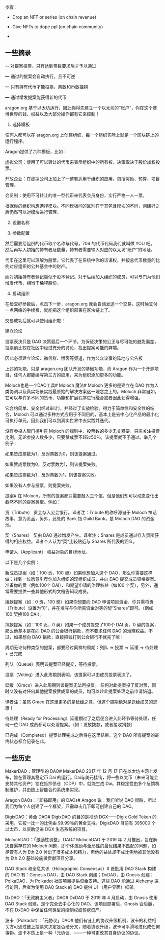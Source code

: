 


步骤：

- Drop an NFT or series (on chain revenue)

- Give NFTs to dope ppl (on chain community)

-





## 一些摘录


-- 对提案投票，只有达到票数要求后才予以通过

━ 通过的提案会自动执行，且不可逆

━ 只有持有代币才能投票，票数和币数挂钩

━ 通过增发提案能获得新的代币



aragon.org 基于以太坊运行，因此你得先建立一个以太坊的“账户”，你在这个赛博世界的钱、权益以及大部分操作都有它来控制！


1. 选择模板

任何人都可以在 aragon.org 上创建组织，每一个组织实际上就是一个区块链上的运行程序。


Aragon提供了六种模板，比如：

虚拟公司：使用了可以转让的代币来表示组织中的所有权，决策取决于股份加权投票。

开放企业：在虚拟公司上加上了一整套适用于组织的应用，包括奖励、预算、项目管理。

会员制：使用不可转让的唯一型代币来代表会员身份，实行严格一人一票。

根据你的组织构想选择模块。不同模板间的区别在于其包含模块的不同，创建好之后仍然可以对模块进行管理。

2. 设置名称

3. 参数配置


然后需要给组织的代币取个名称与代号，706 的代币代码我们就叫做 YOU 吧。 然后再写入初始的持有者及数量，持有者需要输入对应的以太坊”账户“的地址。

代币在这里可以理解为股票，它代表了在系统中你的话语权，并按总代币数量的比例对应组织的公共基金中的财产。

而对初始持有者登记类似于股本登记。对于后续加入组织的成员，可以专门为他们增发代币，相当于稀释股份。


4. 启动组织

在检查好参数后，点击下一步，aragon.org 就会自动发送一个交易。这时候支付一点网络的手续费，就能把这个组织部署在区块链上了。

交易成功后就可以使用组织啦！


建立论坛

投票表决只是 DAO 决策最后一个环节。为保证决策的公正与尽可能的避免偏差，投票前比较在社区中经过充分的讨论，找出提案可能的弊端。

因此必须建立论坛、微信群、博客等频道，作为公众议事的阵地与公告板



上述的功能，只是 aragon.org 团队开发的基础功能，而 Aragon 作为一个开源项目，任何人都能编写第三方的应用，来为组织添加更多的功能。


Moloch也是一个DAO工具#
Moloch 魔法#
Moloch 更多的是建立在 DAO 作为人类协调以及真实场景实践最原始的解决方案这一理念之上的。Moloch 非常自如，它可以与许多不同的货币、功能和扩展程序进行融合或者因此获得增强。

它合约简单、安全(经过审计)，并经过了实战检验。得力于简单性和安全性的结合，Moloch 可以通过多种方式应用于不同目的，基本上是去中心化产品的最小化可执行单元，因此我们可以到真实世界中去实践并迭代。

没有参投人限门槛#
在 Moloch 的规则中，投票数的多少无关紧要，只需关注投票比例，无论参投人数多少，只要赞成票不超过50％，该提案就不予通过。举几个例子：

如果赞成票数为1，反对票数为0，则该提案通过。

如果赞成票数为0，反对票数为1，则该提案失败。

如果赞成票数为1，反对票数为1，则该提案失败。

如果没有人参与投票，则提案失败。

提案#
在 Moloch，所有的提案都只需要敲入三个值，但是他们却可以动态变化出截然不同的提案类型。例如：

贡（Tribute） 贡会存入公会银行。译者注：Tribute 的称呼源自于 Moloch 神话故事，意为贡品，另外，此处的 Bank 指 Guild Bank，是 Moloch DAO 的资金池。

契（Shares） 契由 DAO 通过增发产生。译者注：Shares 是成员通过存入贡所获得的相应权益，译者个人认为“契”比较贴近与 Shares 所代表的涵义。

申请人（Applicant） 权益对象的目标地址。

以下是几个实例：

新成员提案（如：100 贡，100 契）如果你想加入这个 DAO，那么你需要这样做：找到一位愿意引荐你加入组织的现组织成员，并向 DAO 提交成员资格提案。准备你的贡（例如100个 DAI），和期望申请的治理权益（如100 个契），另外，通常需要提供一些其他形式的文档告知现成员。

拨款提案（如：0 贡，100 契）如果你想要向 DAO 申请项目资金，你只需将贡（Tribute）设置为“0”，并在填写与你所需资金对等的契“Shares”即可。（例如100 契换100 DAI）。

捐款提案（如：100 贡，0 契）如果一个成员提交了100个 DAI 贡，0 契的提案，那么他基本是在向 DAO 的公会银行捐款，而不要求任何 DAO 的治理权益。不过，如果想向 DAO 捐款，直接把钱打到公会银行不就完了嘛！

周期无论何种类型的提案，都要经过同样的周期：列队 => 投票 => 延缓 => 待处理 > 已完成

列队（Queue）表明该提案已经提交，等待投票。

投票（Voting）进入此周期则表明，该提案可以由成员投票表决了。

延缓（Grace）进入此周期则该提案无法再投票。 任何对此提案投了反对票，同时又没有对任何其他提案投赞成票的成员，均可以趁此提案处理之前申请恼退。

译者注：虽然 Grace 在这里更多的是延缓之意，但这个周期绝对是送给成员的恩惠！

待处理（Ready for Processing）延缓期过了之后便会进入此环节等待处理，任何一位 DAO 成员都可以处理提案。（如：发放拨款，或者接收捐款）

已完成（Completed）提案处理完成之后将在这里结束，这个 DAO 所有提案的最终状态都会记录在此。

## 一些历史

MakerDAO ：管理型的 DAO#
MakerDAO 2017 年 12 月 17 日在以太坊主网上发布，旨在管理其稳定币 Dai 的运行。Dai与美元挂钩，将一些以太币（未来可能会支持其他资产）锁在抵押债仓（CDP）中，就能生成 Dai。其稳定性由多个反馈机制维护，并由链上智能合约系统来实现。

Aragon DAOs ：「即插即用」的 DAOs#
Aragon 说：我们听说 DAO 很酷，所以我们为每个人创建了一个框架，只需单击几下即可创建自己的 DAO。

DigixDAO：黄金 DAO#
DigixDAO 的目的是推动 DGX——Digix Gold Token 的采用，它按一比一的比例由 99.99％的黄金支持。DigixDAO 目前有 395000 个以太币，以资助促进 DGX 生态系统的项目。

MolochDAO ：「激励性调整」 DAO#
MolochDAO 于 2019 年 2 月推出，旨在解决普遍存在的 Moloch 问题，即个体激励与全局性的最优结果不匹配的问题，如尽管有人为 Eth 2.0 付出了很多成本和精力，但他的益处却不成比例地被其他没有为 Eth 2.0 基础设施做贡献项目分享。

DAO Stack 和全息共识（Holographic Consensus）#
首批用 DAO Stack 构建的 DAO 有：Genesis DAO，由 DAO Stack 创建；DxDAO，由 Gnosis 创建； PolkaDAO，为 Polkadot 社区项目提供资金支持。这些 DAO 能通过 Alchemy 进行访问，后者为使用 DAO Stack 的 DAO 提供 UI （用户界面）框架。

DxDAO ：「无政府主义者」DAO#
DxDAO 于 2019 年 4 月启动，由 Gnosis 使用 DAO Stack 创建，是个完全去中心化的 DAO。该项目部署后，Gnosis 会后撤，不在 DxDAO 中保留任何类型的控制权或预挖资产。

波卡（Polkadot）：「元协议」DAO#
他们有链上的协议升级机制，波卡的利益相关方可通过链上投票来决定是否硬分叉，随着协议升级，波卡可平滑地进化成任何事物。波卡本质上是一种「元协议」——一种可更改其自身协议的协议。





